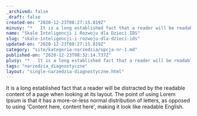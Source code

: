 ```yaml
---
_archived: false
_draft: false
created-on: "2020-12-23T08:27:15.819Z"
minusy: "*   It is a long established fact that a reader will be readable. It is a long established fact that a reader will be readable.\n*   It is a long established fact that a reader will be readable.\n*   It is a long established fact that a reader will be readable."
name: "Skale Inteligencji i Rozwoju dla Dzieci IDS"
slug: "skale-inteligencji-i-rozwoju-dla-dzieci-ids"
updated-on: "2020-12-23T08:27:15.819Z"
category: "site/kategoria-narzedzia/opcja-nr-1.md"
published-on: "2020-12-23T08:32:14.737Z"
plusy: "*   It is a long established fact that a reader will be readable. It is a long established fact that a reader will be readable.\n*   It is a long established fact that a reader will be readable.\n*   It is a long established fact that a reader will be readable."
tags: "narzedzia_diagnostyczne"
layout: "single-narzedzia-diagnostyczne.html"
---
```


It is a long established fact that a reader will be distracted by the readable content of a page when looking at its layout. The point of using Lorem Ipsum is that it has a more-or-less normal distribution of letters, as opposed to using 'Content here, content here', making it look like readable English.
